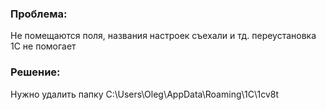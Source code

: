 ### Проблема:
Не помещаются поля, названия настроек съехали и тд. переустановка 1С не помогает
### Решение: 
Нужно удалить папку C:\Users\Oleg\AppData\Roaming\1C\1cv8t
